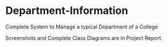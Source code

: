 # Department-Information
Complete System to Manage a typical Department of a College

Screenshots and Complete Class Diagrams are in Project Report.
